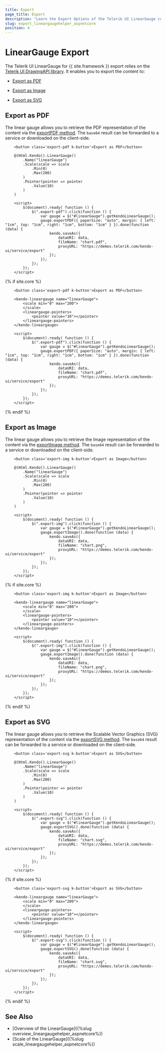 ```yaml
---
title: Export
page_title: Export
description: "Learn the Export Options of the Telerik UI LinearGauge component for {{ site.framework }}."
slug: export_lineargaugehelper_aspnetcore
position: 4
---
```


# LinearGauge Export

The Telerik UI LinearGauge for {{ site.framework }} export relies on the [Telerik UI DrawingAPI library](https://docs.telerik.com/kendo-ui/framework/drawing/dom-elements/overview). It enables you to export the content to:

* [Export as PDF](#export-to-pdf)

* [Export as Image](#export-to-image)

* [Export as SVG](#export-to-svg)

## Export as PDF

The linear gauge allows you to retrieve the PDF representation of the content via the [exportPDF method](https://docs.telerik.com/kendo-ui/api/javascript/dataviz/ui/lineargauge/methods/exportpdf). The `base64` result can be forwarded to a service or downloaded on the client-side.

```HtmlHelper        
    <button class='export-pdf k-button'>Export as PDF</button>

    @(Html.Kendo().LinearGauge()
        .Name("linearGauge")
        .Scale(scale => scale
            .Min(0) 
            .Max(200)
        )
        .Pointer(pointer => pointer
            .Value(10)
        )
    )

    <script>
        $(document).ready( function () {
            $(".export-pdf").click(function () {
                var gauge = $("#linearGauge").getKendoLinearGauge();
                gauge.exportPDF({ paperSize: "auto", margin: { left: "1cm", top: "1cm", right: "1cm", bottom: "1cm" } }).done(function (data) {
                    kendo.saveAs({
                        dataURI: data,
                        fileName: "chart.pdf",
                        proxyURL: "https://demos.telerik.com/kendo-ui/service/export"
                    });
                });
            });
        });
    </script>
```
{% if site.core %}
```TagHelper
    <button class='export-pdf k-button'>Export as PDF</button>
    
    <kendo-lineargauge name="linearGauge">
        <scale min="0" max="200">
        </scale>
        <lineargauge-pointers>
            <pointer value="10"></pointer>
        </lineargauge-pointers>
    </kendo-lineargauge>

    <script>
        $(document).ready( function () {
            $(".export-pdf").click(function () {
                var gauge = $("#linearGauge").getKendoLinearGauge();
                gauge.exportPDF({ paperSize: "auto", margin: { left: "1cm", top: "1cm", right: "1cm", bottom: "1cm" } }).done(function (data) {
                    kendo.saveAs({
                        dataURI: data,
                        fileName: "chart.pdf",
                        proxyURL: "https://demos.telerik.com/kendo-ui/service/export"
                    });
                });
            });
        });
    </script>
```
{% endif %}

## Export as Image

The linear gauge allows you to retrieve the Image representation of the content via the [exportImage method](https://docs.telerik.com/kendo-ui/api/javascript/dataviz/ui/lineargauge/methods/exportimage). The `base64` result can be forwarded to a service or downloaded on the client-side.

```HtmlHelper        
    <button class='export-img k-button'>Export as Image</button>

    @(Html.Kendo().LinearGauge()
        .Name("linearGauge") 
        .Scale(scale => scale
            .Min(0) 
            .Max(200)
        )
        .Pointer(pointer => pointer
            .Value(10)
        )
    )

    <script>
        $(document).ready( function () {
            $(".export-img").click(function () {
                var gauge = $("#linearGauge").getKendoLinearGauge();
                gauge.exportImage().done(function (data) {
                    kendo.saveAs({
                        dataURI: data,
                        fileName: "chart.png",
                        proxyURL: "https://demos.telerik.com/kendo-ui/service/export"
                    });
                });
            });
        });
    </script>
```
{% if site.core %}
```TagHelper
    <button class='export-img k-button'>Export as Image</button>
    
    <kendo-lineargauge name="linearGauge">
        <scale min="0" max="200">
        </scale>
        <lineargauge-pointers>
            <pointer value="10"></pointer>
        </lineargauge-pointers>
    </kendo-lineargauge>

    <script>
        $(document).ready( function () {
            $(".export-img").click(function () {
                var gauge = $("#linearGauge").getKendoLinearGauge();
                gauge.exportImage().done(function (data) {
                    kendo.saveAs({
                        dataURI: data,
                        fileName: "chart.png",
                        proxyURL: "https://demos.telerik.com/kendo-ui/service/export"
                    });
                });
            });
        });
    </script>
```
{% endif %}

## Export as SVG

The linear gauge allows you to retrieve the Scalable Vector Graphics (SVG) representation of the content via the [exportSVG method](https://docs.telerik.com/kendo-ui/api/javascript/dataviz/ui/lineargauge/methods/exportsvg). The `base64` result can be forwarded to a service or downloaded on the client-side.

```HtmlHelper        
    <button class='export-svg k-button'>Export as SVG</button>

    @(Html.Kendo().LinearGauge()
        .Name("linearGauge")
        .Scale(scale => scale
            .Min(0) 
            .Max(200)
        )
        .Pointer(pointer => pointer
            .Value(10)
        )
    )

    <script>
        $(document).ready( function () {
            $(".export-svg").click(function () {
                var gauge = $("#linearGauge").getKendoLinearGauge();
                gauge.exportSVG().done(function (data) {
                    kendo.saveAs({
                        dataURI: data,
                        fileName: "chart.svg",
                        proxyURL: "https://demos.telerik.com/kendo-ui/service/export"
                    });
                });
            });
        });
    </script>
```
{% if site.core %}
```TagHelper
    <button class='export-svg k-button'>Export as SVG</button>
    
    <kendo-lineargauge name="linearGauge">
        <scale min="0" max="200">
        </scale>
        <lineargauge-pointers>
            <pointer value="10"></pointer>
        </lineargauge-pointers>
    </kendo-lineargauge>

    <script>
        $(document).ready( function () {
            $(".export-svg").click(function () {
                var gauge = $("#linearGauge").getKendoLinearGauge();
                gauge.exportSVG().done(function (data) {
                    kendo.saveAs({
                        dataURI: data,
                        fileName: "chart.svg",
                        proxyURL: "https://demos.telerik.com/kendo-ui/service/export"
                    });
                });
            });
        });
    </script>
```
{% endif %}

## See Also

* [Overview of the LinearGauge]({%slug overview_lineargaugehelper_aspnetcore%})
* [Scale of the LinearGauge]({%slug scale_lineargaugehelper_aspnetcore%})
